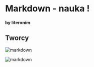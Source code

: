 # Markdown - nauka !
#### by literonim


## Tworcy

![markdown](http://upload.wikimedia.org/wikipedia/en/a/ae/John_Gruber.jpeg)

![markdown](http://upload.wikimedia.org/wikipedia/commons/thumb/0/06/Aaron_Swartz_profile.jpg/432px-Aaron_Swartz_profile.jpg)
